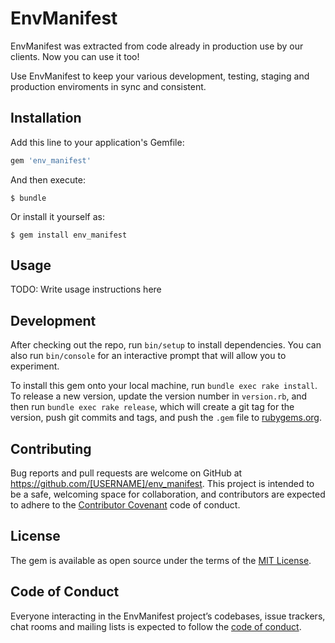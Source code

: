 # EnvManifest

EnvManifest was extracted from code already in production use by our clients. Now you can use it too!

Use EnvManifest to keep your various development, testing, staging and production enviroments in sync and consistent.

## Installation

Add this line to your application's Gemfile:

```ruby
gem 'env_manifest'
```

And then execute:

    $ bundle

Or install it yourself as:

    $ gem install env_manifest

## Usage

TODO: Write usage instructions here

## Development

After checking out the repo, run `bin/setup` to install dependencies. You can also run `bin/console` for an interactive prompt that will allow you to experiment.

To install this gem onto your local machine, run `bundle exec rake install`. To release a new version, update the version number in `version.rb`, and then run `bundle exec rake release`, which will create a git tag for the version, push git commits and tags, and push the `.gem` file to [rubygems.org](https://rubygems.org).

## Contributing

Bug reports and pull requests are welcome on GitHub at https://github.com/[USERNAME]/env_manifest. This project is intended to be a safe, welcoming space for collaboration, and contributors are expected to adhere to the [Contributor Covenant](http://contributor-covenant.org) code of conduct.

## License

The gem is available as open source under the terms of the [MIT License](https://opensource.org/licenses/MIT).

## Code of Conduct

Everyone interacting in the EnvManifest project’s codebases, issue trackers, chat rooms and mailing lists is expected to follow the [code of conduct](https://github.com/[USERNAME]/env_manifest/blob/master/CODE_OF_CONDUCT.md).
